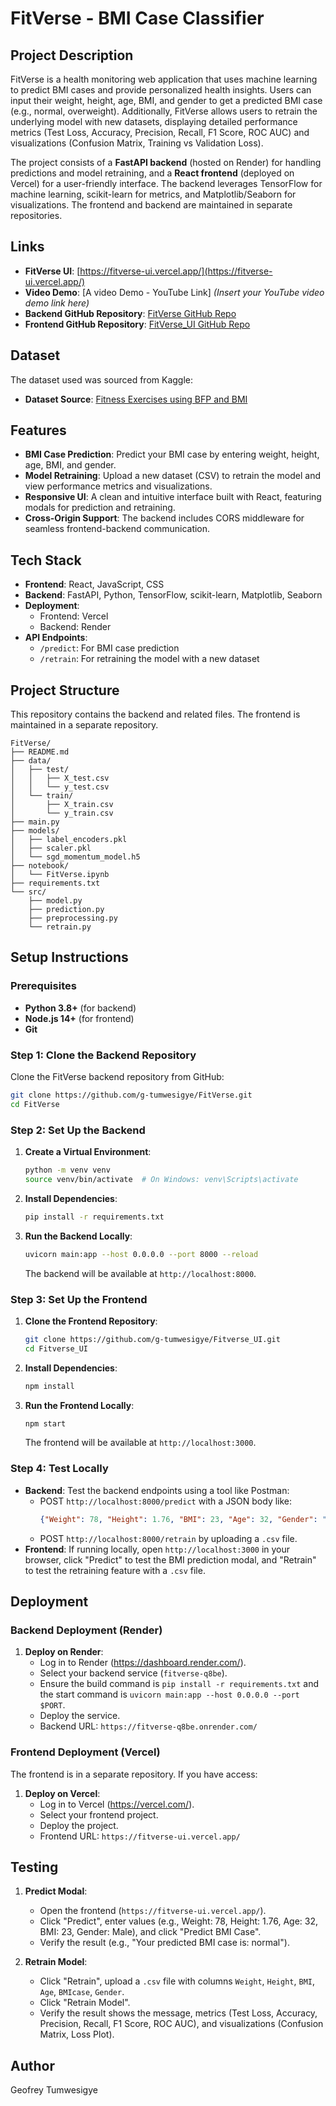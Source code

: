 # FitVerse - BMI Case Classifier

## Project Description
FitVerse is a health monitoring web application that uses machine learning to predict BMI cases and provide personalized health insights. Users can input their weight, height, age, BMI, and gender to get a predicted BMI case (e.g., normal, overweight). Additionally, FitVerse allows users to retrain the underlying model with new datasets, displaying detailed performance metrics (Test Loss, Accuracy, Precision, Recall, F1 Score, ROC AUC) and visualizations (Confusion Matrix, Training vs Validation Loss).

The project consists of a **FastAPI backend** (hosted on Render) for handling predictions and model retraining, and a **React frontend** (deployed on Vercel) for a user-friendly interface. The backend leverages TensorFlow for machine learning, scikit-learn for metrics, and Matplotlib/Seaborn for visualizations. The frontend and backend are maintained in separate repositories.

## Links
- **FitVerse UI**: [https://fitverse-ui.vercel.app/](https://fitverse-ui.vercel.app/)
- **Video Demo**: [A video Demo - YouTube Link] *(Insert your YouTube video demo link here)*
- **Backend GitHub Repository**: [FitVerse GitHub Repo](https://github.com/g-tumwesigye/FitVerse)
- **Frontend GitHub Repository**: [FitVerse_UI GitHub Repo](https://github.com/g-tumwesigye/Fitverse_UI)

## Dataset
The dataset used was sourced from Kaggle:
- **Dataset Source**: [Fitness Exercises using BFP and BMI](https://www.kaggle.com/datasets/mustafa20635/fitness-exercises-using-bfp-and-bmi)

## Features
- **BMI Case Prediction**: Predict your BMI case by entering weight, height, age, BMI, and gender.
- **Model Retraining**: Upload a new dataset (CSV) to retrain the model and view performance metrics and visualizations.
- **Responsive UI**: A clean and intuitive interface built with React, featuring modals for prediction and retraining.
- **Cross-Origin Support**: The backend includes CORS middleware for seamless frontend-backend communication.

## Tech Stack
- **Frontend**: React, JavaScript, CSS
- **Backend**: FastAPI, Python, TensorFlow, scikit-learn, Matplotlib, Seaborn
- **Deployment**:
  - Frontend: Vercel
  - Backend: Render
- **API Endpoints**:
  - `/predict`: For BMI case prediction
  - `/retrain`: For retraining the model with a new dataset

## Project Structure
This repository contains the backend and related files. The frontend is maintained in a separate repository.

```
FitVerse/
├── README.md              
├── data/                  
│   ├── test/              
│   │   ├── X_test.csv    
│   │   └── y_test.csv     
│   └── train/             
│       ├── X_train.csv    
│       └── y_train.csv    
├── main.py                
├── models/                
│   ├── label_encoders.pkl 
│   ├── scaler.pkl         
│   └── sgd_momentum_model.h5 
├── notebook/             
│   └── FitVerse.ipynb     
├── requirements.txt       
└── src/                   
    ├── model.py           
    ├── prediction.py      
    ├── preprocessing.py   
    └── retrain.py         
```

## Setup Instructions

### Prerequisites
- **Python 3.8+** (for backend)
- **Node.js 14+** (for frontend)
- **Git**

### Step 1: Clone the Backend Repository
Clone the FitVerse backend repository from GitHub:
```bash
git clone https://github.com/g-tumwesigye/FitVerse.git
cd FitVerse
```

### Step 2: Set Up the Backend
1. **Create a Virtual Environment**:
   ```bash
   python -m venv venv
   source venv/bin/activate  # On Windows: venv\Scripts\activate
   ```

2. **Install Dependencies**:
   ```bash
   pip install -r requirements.txt
   ```

3. **Run the Backend Locally**:
   ```bash
   uvicorn main:app --host 0.0.0.0 --port 8000 --reload
   ```
   The backend will be available at `http://localhost:8000`.

### Step 3: Set Up the Frontend
1. **Clone the Frontend Repository**:
   ```bash
   git clone https://github.com/g-tumwesigye/Fitverse_UI.git
   cd Fitverse_UI
   ```

2. **Install Dependencies**:
   ```bash
   npm install
   ```

3. **Run the Frontend Locally**:
   ```bash
   npm start
   ```
   The frontend will be available at `http://localhost:3000`.

### Step 4: Test Locally
- **Backend**: Test the backend endpoints using a tool like Postman:
  - POST `http://localhost:8000/predict` with a JSON body like:
    ```json
    {"Weight": 78, "Height": 1.76, "BMI": 23, "Age": 32, "Gender": "Male"}
    ```
  - POST `http://localhost:8000/retrain` by uploading a `.csv` file.
- **Frontend**: If running locally, open `http://localhost:3000` in your browser, click "Predict" to test the BMI prediction modal, and "Retrain" to test the retraining feature with a `.csv` file.

## Deployment

### Backend Deployment (Render)
1. **Deploy on Render**:
   - Log in to Render (https://dashboard.render.com/).
   - Select your backend service (`fitverse-q8be`).
   - Ensure the build command is `pip install -r requirements.txt` and the start command is `uvicorn main:app --host 0.0.0.0 --port $PORT`.
   - Deploy the service.
   - Backend URL: `https://fitverse-q8be.onrender.com/`

### Frontend Deployment (Vercel)
The frontend is in a separate repository. If you have access:
1. **Deploy on Vercel**:
   - Log in to Vercel (https://vercel.com/).
   - Select your frontend project.
   - Deploy the project.
   - Frontend URL: `https://fitverse-ui.vercel.app/`

## Testing
1. **Predict Modal**:
   - Open the frontend (`https://fitverse-ui.vercel.app/`).
   - Click "Predict", enter values (e.g., Weight: 78, Height: 1.76, Age: 32, BMI: 23, Gender: Male), and click "Predict BMI Case".
   - Verify the result (e.g., "Your predicted BMI case is: normal").

2. **Retrain Model**:
   - Click "Retrain", upload a `.csv` file with columns `Weight`, `Height`, `BMI`, `Age`, `BMIcase`, `Gender`.
   - Click "Retrain Model".
   - Verify the result shows the message, metrics (Test Loss, Accuracy, Precision, Recall, F1 Score, ROC AUC), and visualizations (Confusion Matrix, Loss Plot).

## Author
Geofrey Tumwesigye
